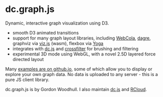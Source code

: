 # dc.graph.js

Dynamic, interactive graph visualization using D3.

* smooth D3 animated transitions
* support for many graph layout libraries, including [WebCola](http://marvl.infotech.monash.edu/webcola/), [dagre](https://github.com/cpettitt/dagre), graphviz via [viz.js](https://github.com/mdaines/viz.js/) (wasm), flexbox via [Yoga](https://yogalayout.com/) 
* integrates with [dc.js](http://dc-js.github.io/dc.js/) and [crossfilter](http://crossfilter.github.io/crossfilter/) for brushing and filtering
* experimental 3D mode using WebGL, with a novel 2.5D layered force directed layout

Many [examples are on github.io](http://dc-js.github.io/dc.graph.js), some of which allow you to display or explore your own graph data. No data is uploaded to any server - this is a pure JS client library.

dc.graph.js is by Gordon Woodhull. I also maintain [dc.js](https://github.com/dc-js/dc.js) and [RCloud](https://github.com/att/rcloud).
